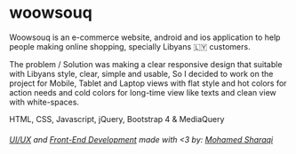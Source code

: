 # woowsouq
Woowsouq is an e-commerce website, android and ios application to help people making online shopping, specially Libyans 🇱🇾 customers. 
 
The problem / Solution was making a clear responsive design that suitable with Libyans style, clear, simple and usable, So I decided to work on the project for Mobile, Tablet and Laptop views with flat style and hot colors for action needs and cold colors for long-time view like texts and clean view with white-spaces.

HTML, CSS, Javascript, jQuery, Bootstrap 4 & MediaQuery

###### [UI/UX](https://www.behance.net/gallery/139065389/Qatar-garage-Cars-review-maintenance-UIUX) and [Front-End Development](https://github.com/EngSharaqi/woowsouq) made with <3 by: [Mohamed Sharaqi](https://www.linkedin.com/in/sirmuhammadaeb/)
